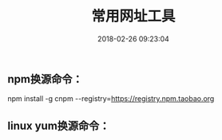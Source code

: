 ﻿---
title: 常用网址工具
date: 2018-02-26 09:23:04
tags:
---



## npm换源命令：
npm install -g cnpm --registry=https://registry.npm.taobao.org

## linux yum换源命令：

